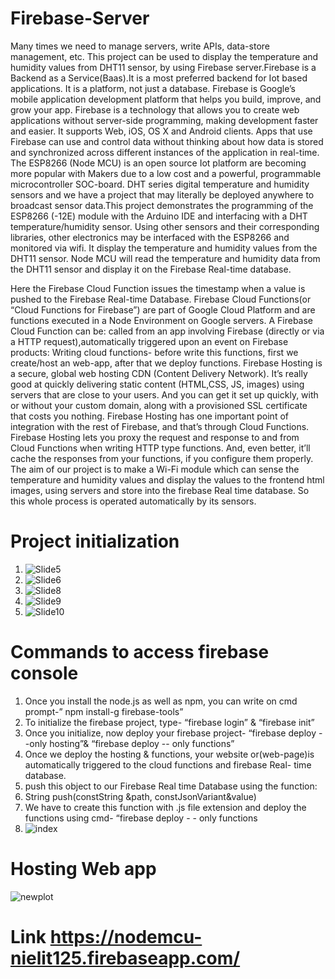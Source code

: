 # Firebase-Server
Many times we need to manage servers, write APIs, data-store management, etc. This project can be used to display the temperature and humidity values from DHT11 sensor, by using Firebase server.Firebase is a Backend as a Service(Baas).It is a most preferred backend for Iot based applications. It is a platform, not just a database. Firebase is Google’s mobile application development platform that helps you build, improve, and grow your app. Firebase is a technology that allows you to create web applications without server-side programming, making development faster and easier. It supports Web, iOS, OS X and Android clients. 
Apps that use Firebase can use and control data without thinking about how data is stored and synchronized across different instances of the application in real-time.
The ESP8266 (Node MCU) is an open source Iot platform are becoming more popular with Makers due to a low cost and a powerful, programmable microcontroller SOC-board.
DHT series digital temperature and humidity sensors and we have a project that may literally be deployed anywhere to broadcast sensor data.This project demonstrates the programming of the ESP8266 (-12E) module with the Arduino IDE and interfacing with a DHT temperature/humidity sensor.  Using other sensors and their corresponding libraries, other electronics may be interfaced with the ESP8266 and monitored via wifi. It display the temperature and humidity values from the DHT11 sensor.  Node MCU will read the temperature and humidity data from the DHT11 sensor and display it on the Firebase Real-time database. 

Here the Firebase Cloud Function issues the timestamp when a value is pushed to the Firebase Real-time Database.  Firebase Cloud Functions(or “Cloud Functions for Firebase”) are part of Google Cloud Platform and are functions executed in a Node Environment on Google servers. A Firebase Cloud Function can be: called from an app involving Firebase (directly or via a HTTP request),automatically triggered upon an event on Firebase products:
Writing cloud functions- before write this functions, first we create/host an web-app, after that we deploy functions.
Firebase Hosting is a secure, global web hosting CDN (Content Delivery Network). It’s really good at quickly delivering static content (HTML,CSS, JS, images) using servers that are close to your users. And you can get it set up quickly, with or without your custom domain, along with a provisioned SSL certificate that costs you nothing.  Firebase Hosting has one important point of integration with the rest of Firebase, and that’s through Cloud Functions. Firebase Hosting lets you proxy the request and response to and from Cloud Functions when writing HTTP type functions. And, even better, it’ll cache the responses from your functions, if you configure them properly.
The aim of our project is to make a Wi-Fi module which can sense the temperature and humidity values and display the values  to the frontend html images, using servers and store into the firebase Real time database. So this whole process is operated automatically by its sensors.

# Project initialization
1. ![Slide5](https://user-images.githubusercontent.com/68738766/90042173-f12c7480-dce7-11ea-8cf9-cfa732920456.JPG)
2. ![Slide6](https://user-images.githubusercontent.com/68738766/90042178-f4276500-dce7-11ea-9fb1-596abb3b731c.JPG)
3. ![Slide8](https://user-images.githubusercontent.com/68738766/90042195-fdb0cd00-dce7-11ea-82f6-25e5052dc248.JPG)
4. ![Slide9](https://user-images.githubusercontent.com/68738766/90042201-00132700-dce8-11ea-956f-c9cb9320bb00.JPG)
5. ![Slide10](https://user-images.githubusercontent.com/68738766/90042208-030e1780-dce8-11ea-8a27-9b7fe54a819b.JPG)
# Commands to access firebase console
1. Once you install the node.js as well as npm, you can write on cmd prompt-” npm install-g firebase-tools”
2. To initialize the firebase project, type- “firebase login” & “firebase init”
3. Once you initialize, now deploy your firebase project- “firebase deploy --only hosting”& “firebase deploy  -- only functions”
4. Once we deploy the hosting & functions, your website or(web-page)is automatically triggered to the cloud functions and firebase Real- time database.
5. push this object to our Firebase Real time Database using the function:
6. String push(constString &path, constJsonVariant&value)
7. We have to create this function with .js  file extension and deploy the functions using cmd- “firebase deploy - - only functions
8. ![index](https://user-images.githubusercontent.com/68738766/90042280-191bd800-dce8-11ea-9bc2-11ab5e74ff5c.png)
# Hosting Web app  
![newplot](https://user-images.githubusercontent.com/68738766/90042494-626c2780-dce8-11ea-8a0c-610864e31236.png)
# Link https://nodemcu-nielit125.firebaseapp.com/
